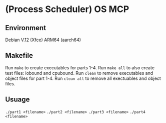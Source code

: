 # (Process Scheduler) OS MCP

## Environment

Debian V.12 (Xfce) ARM64 (aarch64)

## Makefile

Run `make` to create executables for parts 1-4. Run `make all` to also create test files: iobound and cpubound. Run `clean` to remove executables and object files for part 1-4. Run `clean all` to remove all exectuables and object files.

## Usuage

`./part1 <filename>`
`./part2 <filename>`
`./part3 <filename>`
`./part4 <filename>`
